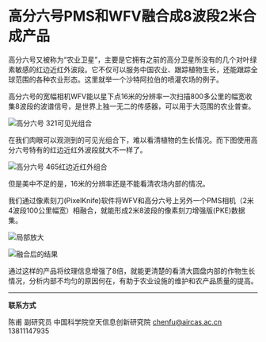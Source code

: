 # 高分六号PMS和WFV融合成8波段2米合成产品

高分六号又被称为“农业卫星”，主要是它拥有之前的高分卫星所没有的几个对叶绿素敏感的红边近红外波段。它不仅可以服务中国农业、跟踪植物生长，还能跟踪全球范围的各种农业形态。这里就举一个沙特阿拉伯的喷灌农场的例子。

高分六号的宽幅相机WFV能以星下点16米的分辨率一次扫描800多公里的幅宽收集8波段的波谱信号，是世界上独一无二的传感器，可以用于大范围的农业普查。

![高分六号 321可见光组合](https://upload-images.jianshu.io/upload_images/13082864-dbed78879071641c.jpg?imageMogr2/auto-orient/strip%7CimageView2/2/w/1240)

在我们肉眼可以观测到的可见光组合下，难以看清植物的生长情况。而下图使用高分六号特有的红边近红外波段就大不一样了。

![高分六号 465红边近红外组合](https://upload-images.jianshu.io/upload_images/13082864-c02ee658dec4f741.jpg?imageMogr2/auto-orient/strip%7CimageView2/2/w/1240)

但是美中不足的是，16米的分辨率还是不能看清农场内部的情况。

我们通过像素刻刀(PixelKnife)软件将WFV和高分六号上另外一个PMS相机（2米4波段100公里幅宽）相融合，就能形成2米8波段的像素刻刀增强版(PKE)数据集。

![局部放大](https://upload-images.jianshu.io/upload_images/13082864-790c9ed33bbee450.jpg?imageMogr2/auto-orient/strip%7CimageView2/2/w/1240)

![融合后的结果](https://upload-images.jianshu.io/upload_images/13082864-2ca44287fd5fc22f.jpg?imageMogr2/auto-orient/strip%7CimageView2/2/w/1240)

通过这样的产品将纹理信息增强了8倍，就能更清楚的看清大圆盘内部的作物生长情况，分析内部不均匀的原因何在，有助于农业设施的维护和农产品质量的提高。

---

**联系方式**

陈甫 副研究员
中国科学院空天信息创新研究院
chenfu@aircas.ac.cn
13811147935
